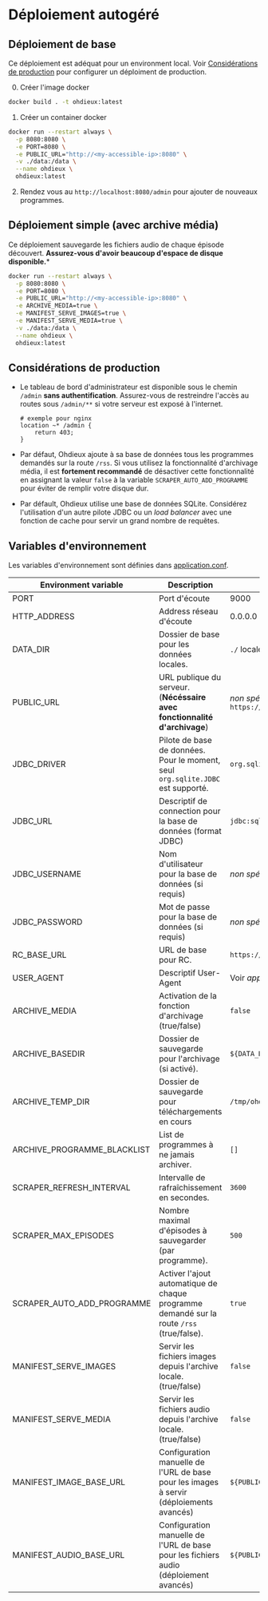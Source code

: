 # Déploiement autogéré

## Déploiement de base
Ce déploiement est adéquat pour un environment local. Voir [Considérations de
production](#considérations-de-production) pour configurer un
déploiment de production.

0. Créer l'image docker
```bash
docker build . -t ohdieux:latest
```
1. Créer un container docker
```bash
docker run --restart always \
  -p 8080:8080 \
  -e PORT=8080 \
  -e PUBLIC_URL="http://<my-accessible-ip>:8080" \
  -v ./data:/data \
  --name ohdieux \
  ohdieux:latest
```
2. Rendez vous au `http://localhost:8080/admin` pour ajouter de
   nouveaux programmes.

## Déploiement simple (avec archive média)
Ce déploiement sauvegarde les fichiers audio de chaque épisode découvert.
**Assurez-vous d'avoir beaucoup d'espace de disque disponible.***

```bash
docker run --restart always \
  -p 8080:8080 \
  -e PORT=8080 \
  -e PUBLIC_URL="http://<my-accessible-ip>:8080" \
  -e ARCHIVE_MEDIA=true \
  -e MANIFEST_SERVE_IMAGES=true \
  -e MANIFEST_SERVE_MEDIA=true \
  -v ./data:/data \
  --name ohdieux \
  ohdieux:latest
```

## Considérations de production
* Le tableau de bord d'administrateur est disponible sous le chemin
  `/admin` **sans authentification**. Assurez-vous de restreindre
  l'accès au routes sous `/admin/**` si votre serveur est exposé à l'internet.
  ```
  # exemple pour nginx
  location ~* /admin {
      return 403;
  }
  ```
  
* Par défaut, Ohdieux ajoute à sa base de données tous les programmes
  demandés sur la route `/rss`. Si vous utilisez la fonctionnalité
  d'archivage média, il est **fortement recommandé** de désactiver
  cette fonctionnalité en assignant la valeur `false` à la variable
  `SCRAPER_AUTO_ADD_PROGRAMME` pour éviter de remplir votre disque dur.

* Par défault, Ohdieux utilise une base de données SQLite. Considérez
  l'utilisation d'un autre pilote JDBC ou un _load balancer_ avec une
  fonction de cache pour servir un grand nombre de requêtes.


## Variables d'environnement
Les variables d'environnement sont définies dans [application.conf](/src/main/resources/application.conf).

| Environment variable        | Description                                                                               | Default value                             |
|-----------------------------|-------------------------------------------------------------------------------------------|-------------------------------------------|
| PORT                        | Port d'écoute                                                                             | 9000                                      |
| HTTP_ADDRESS                | Address réseau d'écoute                                                                   | 0.0.0.0                                   |
| DATA_DIR                    | Dossier de base pour les données locales.                                                 | `./` localement, `/data/` dans docker.    |
| PUBLIC_URL                  | URL publique du serveur. (**Nécéssaire avec fonctionnalité d'archivage**)                 | _non spécifié_, ex. `https://example.com` |
| JDBC_DRIVER                 | Pilote de base de données. Pour le moment, seul `org.sqlite.JDBC` est supporté.           | `org.sqlite.JDBC`                         |
| JDBC_URL                    | Descriptif de connection pour la base de données (format JDBC)                            | `jdbc:sqlite:${DATA_DIR}ohdieux.db`       |
| JDBC_USERNAME               | Nom d'utilisateur pour la base de données (si requis)                                     | _non spécifié_                            |
| JDBC_PASSWORD               | Mot de passe pour la base de données (si requis)                                          | _non spécifié_                            |
| RC_BASE_URL                 | URL de base pour RC.                                                                      | `https://services.radio-canada.ca`        |
| USER_AGENT                  | Descriptif User-Agent                                                                     | Voir _application.conf_                   |
| ARCHIVE_MEDIA               | Activation de la fonction d'archivage (true/false)                                        | `false`                                   |
| ARCHIVE_BASEDIR             | Dossier de sauvegarde pour l'archivage (si activé).                                       | `${DATA_DIR}archive`                      |
| ARCHIVE_TEMP_DIR            | Dossier de sauvegarde pour téléchargements en cours                                       | `/tmp/ohdieux`                            |
| ARCHIVE_PROGRAMME_BLACKLIST | List de programmes à ne jamais archiver.                                                  | `[]`                                      |
| SCRAPER_REFRESH_INTERVAL    | Intervalle de rafraîchissement en secondes.                                               | `3600`                                    |
| SCRAPER_MAX_EPISODES        | Nombre maximal d'épisodes à sauvegarder (par programme).                                  | `500`                                     |
| SCRAPER_AUTO_ADD_PROGRAMME  | Activer l'ajout automatique de chaque programme demandé sur la route `/rss` (true/false). | `true`                                    |
| MANIFEST_SERVE_IMAGES       | Servir les fichiers images depuis l'archive locale. (true/false)                          | `false`                                   |
| MANIFEST_SERVE_MEDIA        | Servir les fichiers audio depuis l'archive locale. (true/false)                           | `false`                                   |
| MANIFEST_IMAGE_BASE_URL     | Configuration manuelle de l'URL de base pour les images à servir (déploiements avancés)   | `${PUBLIC_URL}/media/image/`              |
| MANIFEST_AUDIO_BASE_URL     | Configuration manuelle de l'URL de base pour les fichiers audio (déploiement avancés)     | `${PUBLIC_URL}/media/audio/`              |



